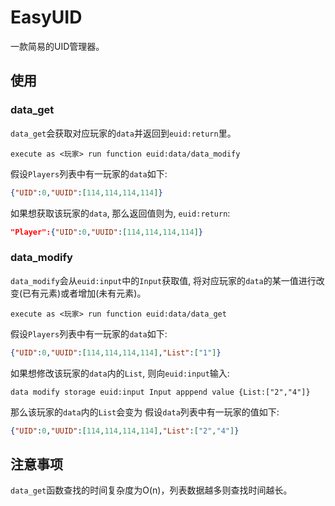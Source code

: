 # EasyUID
一款简易的UID管理器。

## 使用

### data_get

`data_get`会获取对应玩家的`data`并返回到`euid:return`里。
```MCFUNCTION
execute as <玩家> run function euid:data/data_modify
```

假设`Players`列表中有一玩家的`data`如下:
```JSON
{"UID":0,"UUID":[114,114,114,114]}
```

如果想获取该玩家的`data`, 那么返回值则为, `euid:return`:
```JSON
"Player":{"UID":0,"UUID":[114,114,114,114]}
```

### data_modify

`data_modify`会从`euid:input`中的`Input`获取值, 将对应玩家的`data`的某一值进行改变(已有元素)或者增加(未有元素)。
```MCFUNCTION
execute as <玩家> run function euid:data/data_get
```

假设`Players`列表中有一玩家的`data`如下:
```JSON
{"UID":0,"UUID":[114,114,114,114],"List":["1"]}
```

如果想修改该玩家的`data`内的`List`, 则向`euid:input`输入:
```MCFUNCTION
data modify storage euid:input Input apppend value {List:["2","4"]}
```

那么该玩家的`data`内的`List`会变为
假设`data`列表中有一玩家的值如下:
```JSON
{"UID":0,"UUID":[114,114,114,114],"List":["2","4"]}
```

## 注意事项
`data_get`函数查找的时间复杂度为O(n)，列表数据越多则查找时间越长。